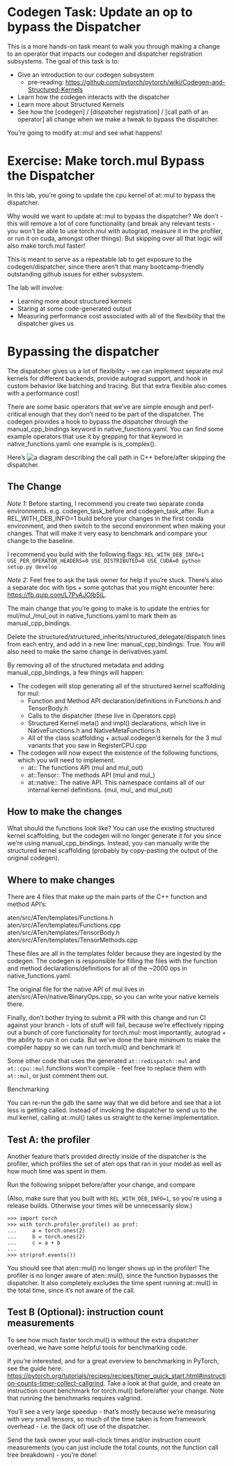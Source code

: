 # Codegen Task: Update an op to bypass the Dispatcher

This is a more hands-on task meant to walk you through making a change to an operator that impacts our codegen and dispatcher registration subsystems. The goal of this task is to:

* Give an introduction to our codegen subsystem
    * pre-reading: https://github.com/pytorch/pytorch/wiki/Codegen-and-Structured-Kernels
* Learn how the codegen interacts with the dispatcher
* Learn more about Structured Kernels
* See how the [codegen] / [dispatcher registration] / [call path of an operator] all change when we make a tweak to bypass the dispatcher.

You’re going to modify at::mul and see what happens!

# Exercise: Make torch.mul Bypass the Dispatcher

In this lab, you’re going to update the cpu kernel of at::mul to bypass the dispatcher.

Why would we want to update at::mul to bypass the dispatcher? We don’t - this will remove a lot of core functionality (and break any relevant tests - you won’t be able to use torch.mul with autograd, measure it in the profiler, or run it on cuda, amongst other things). But skipping over all that logic will also make torch.mul faster!

This is meant to serve as a repeatable lab to get exposure to the codegen/dispatcher, since there aren’t that many bootcamp-friendly outstanding github issues for either subsystem.

The lab will involve:

* Learning more about structured kernels
* Staring at some code-generated output
* Measuring performance cost associated with all of the flexibility that the dispatcher gives us

# Bypassing the dispatcher

The dispatcher gives us a lot of flexibility - we can implement separate mul kernels for different backends, provide autograd support, and hook in custom behavior like batching and tracing. But that extra flexible also comes with a performance cost!

There are some basic operators that we’ve are simple enough and perf-critical enough that they don’t need to be part of the dispatcher. The codegen provides a hook to bypass the dispatcher through the manual_cpp_bindings keyword in native_functions.yaml. You can find some example operators that use it by grepping for that keyword in native_functions.yaml: one example is is_complex().

Here’s ![a diagram](https://pasteboard.co/NAhXmNPm39Lx.png) describing the call path in C++ before/after skipping the dispatcher.


## The Change

*Note 1:* Before starting, I recommend you create two separate conda environments. e.g. codegen_task_before and codegen_task_after. Run a REL_WITH_DEB_INFO=1 build before your changes in the first conda environment, and then switch to the second environment when making your changes. That will make it very easy to benchmark and compare your change to the baseline.

I recommend you build with the following flags: `REL_WITH_DEB_INFO=1 USE_PER_OPERATOR_HEADERS=0 USE_DISTRIBUTED=0 USE_CUDA=0 python setup.py develop`

*Note 2:* Feel free to ask the task owner for help if you’re stuck. There’s also a separate doc with tips + some gotchas that you might encounter here: https://fb.quip.com/L7PvAJOIb5iL.

The main change that you’re going to make is to update the entries for mul/mul_/mul_out in native_functions.yaml to mark them as manual_cpp_bindings.

Delete the structured/structured_inherits/structured_delegate/dispatch lines from each entry, and add in a new line: manual_cpp_bindings: True. You will also need to make the same change in derivatives.yaml.

By removing all of the structured metadata and adding manual_cpp_bindings, a few things will happen:

* The codegen will stop generating all of the structured kernel scaffolding for mul:
    * Function and Method API declaration/definitions in Functions.h and TensorBody.h
    * Calls to the dispatcher (these live in Operators.cpp)
    * Structured Kernel meta() and impl() declarations, which live in NativeFunctions.h and NativeMetaFunctions.h
    * All of the class scaffolding + actual codegen’d kernels for the 3 mul variants that you saw in RegisterCPU.cpp
* The codegen will now expect the existence of the following functions, which you will need to implement.
    * at:: The functions API (mul and mul_out)
    * at::Tensor:: The methods API (mul and mul_)
    * at::native:: The native API. This namespace contains all of our internal kernel definitions. (mul, mul_ and mul_out)

## How to make the changes

What should the functions look like? You can use the existing structured kernel scaffolding, but the codegen will no longer generate it for you since we’re using manual_cpp_bindings. Instead, you can manually write the structured kernel scaffolding (probably by copy-pasting the output of the original codegen).

## Where to make changes

There are 4 files that make up the main parts of the C++ function and method API’s:

aten/src/ATen/templates/Functions.h
aten/src/ATen/templates/Functions.cpp
aten/src/ATen/templates/TensorBody.h
aten/src/ATen/templates/TensorMethods.cpp

These files are all in the templates folder because they are ingested by the codegen. The codegen is responsible for filling the files with the function and method declarations/definitions for all of the ~2000 ops in native_functions.yaml.

The original file for the native API of mul lives in aten/src/ATen/native/BinaryOps.cpp, so you can write your native kernels there.

Finally, don’t bother trying to submit a PR with this change and run CI against your branch - lots of stuff will fail, because we’re effectively ripping out a bunch of core functionality for torch.mul: most importantly, autograd + the ability to run it on cuda. But we’ve done the bare minimum to make the compiler happy so we can run torch.mul() and benchmark it!

Some other code that uses the generated `at::redispatch::mul` and `at::cpu::mul` functions won't compile - feel free to replace them with `at::mul`, or just comment them out.

Benchmarking

You can re-run the gdb the same way that we did before and see that a lot less is getting called. Instead of invoking the dispatcher to send us to the mul kernel, calling at::mul() takes us straight to the kernel implementation.

## Test A: the profiler

Another feature that’s provided directly inside of the dispatcher is the profiler, which profiles the set of aten ops that ran in your model as well as how much time was spent in them.

Run the following snippet before/after your change, and compare

(Also, make sure that you built with `REL_WITH_DEB_INFO=1`, so you're using a release builds. Otherwise your times will be unnecessarily slow.)

```
>>> import torch
>>> with torch.profiler.profile() as prof:
...     a = torch.ones(2)
...     b = torch.ones(2)
...     c = a + b
...
>>> str(prof.events())
```

You should see that aten::mul() no longer shows up in the profiler! The profiler is no longer aware of aten::mul(), since the function bypasses the dispatcher. It also completely excludes the time spent running at::mul() in the total time, since it’s not aware of the call.

## Test B (Optional): instruction count measurements

To see how much faster torch.mul() is without the extra dispatcher overhead, we have some helpful tools for benchmarking code.

If you’re interested, and for a great overview to benchmarking in PyTorch, see the guide here: https://pytorch.org/tutorials/recipes/recipes/timer_quick_start.html#instruction-counts-timer-collect-callgrind. Take a look at that guide, and create an instruction count benchmark for torch.mul() before/after your change. Note that running the benchmarks requires valgrind.

You’ll see a very large speedup - that’s mostly because we’re measuring with very small tensors, so much of the time taken is from framework overhead - i.e. the (lack of) use of the dispatcher.

Send the task owner your wall-clock times and/or instruction count measurements (you can just include the total counts, not the function call tree breakdown) - you’re done!
